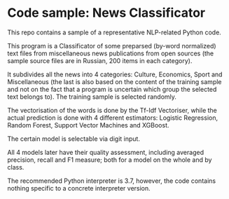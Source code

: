 # Code sample: News Classificator
 
 
This repo contains a sample of a representative NLP-related Python code. 

This program is a Classificator of some preparsed (by-word normalized) text files from miscellaneous news publications from open sources (the sample source files are in Russian, 200 items in each category). 

It subdivides all the news into 4 categories: Culture, Economics, Sport and Miscellaneous (the last is also based on the content of the training sample and not on the fact that a program is uncertain which group the selected text belongs to). The training sample is selected randomly.

The vectorisation of the words is done by the Tf-Idf Vectoriser, while the actual prediction is done with 4 different estimators: Logistic Regression, Random Forest, Support Vector Machines and XGBoost. 

The certain model is selectable via digit input. 

All 4 models later have their quality assessment, including averaged precision, recall and F1 measure; both for a model on the whole and by class. 

The  recommended Python interpreter is 3.7, however, the code contains nothing specific to a concrete interpreter version. 
